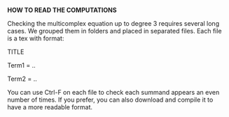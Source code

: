 **HOW TO READ THE COMPUTATIONS**

Checking the multicomplex equation up to degree 3
requires several long cases. We grouped them in folders and 
placed in separated files. Each file is a tex with format:

TITLE

Term1 = ..

Term2 = ..

You can use Ctrl-F on each file to check each summand appears
an even number of times. If you prefer, you can also download
and compile it to have a more readable format.
